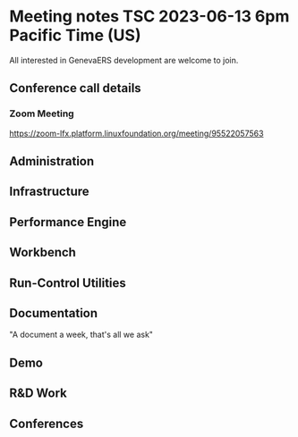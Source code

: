# Meeting notes TSC 2023-06-13 6pm Pacific Time (US)

All interested in GenevaERS development are welcome to join.

## Conference call details

### Zoom Meeting

https://zoom-lfx.platform.linuxfoundation.org/meeting/95522057563

## Administration

## Infrastructure

## Performance Engine

## Workbench

## Run-Control Utilities 

## Documentation
"A document a week, that's all we ask" 

## Demo

## R&D Work

## Conferences 

